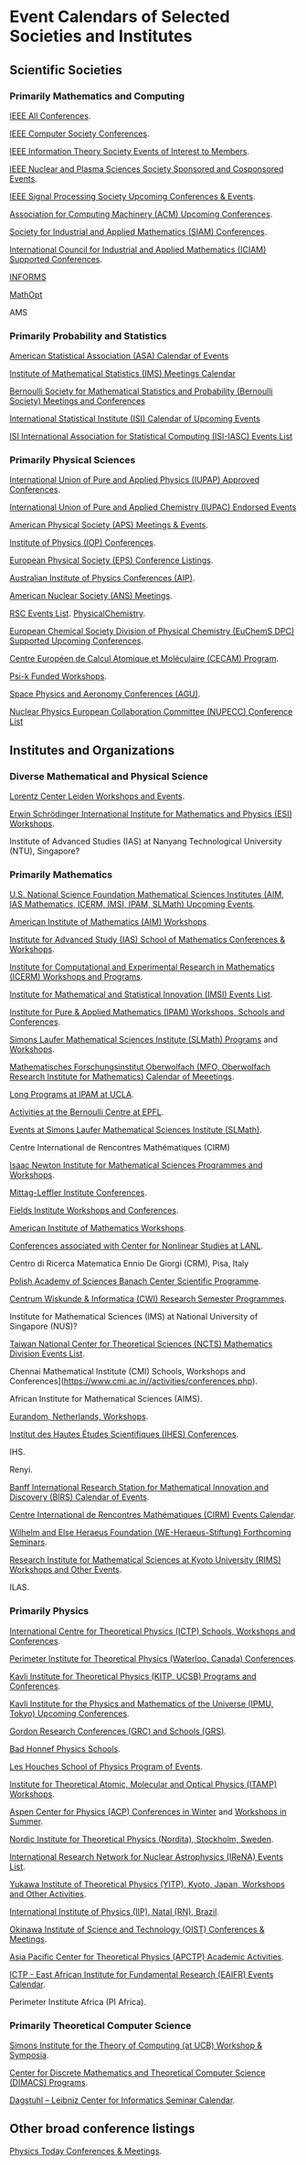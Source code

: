 <head>
  <meta charset="UTF-8">
  <link rel="stylesheet" href="assets/style.css">
</head>

# Event Calendars of Selected Societies and Institutes

## Scientific Societies

### Primarily Mathematics and Computing

[IEEE All Conferences](https://www.ieee.org/conferences/index.html).

[IEEE Computer Society Conferences](https://www.computer.org/conferences/calendar).

[IEEE Information Theory Society Events of Interest to Members](https://www.itsoc.org/news-events/upcoming-events).

[IEEE Nuclear and Plasma Sciences Society Sponsored and Cosponsored Events](https://ieee-npss.org/conferences/).

[IEEE Signal Processing Society Upcoming Conferences & Events](https://signalprocessingsociety.org/events/attend-an-event).

[Association for Computing Machinery (ACM) Upcoming Conferences](https://dl.acm.org/conferences/upcoming).

[Society for Industrial and Applied Mathematics (SIAM) Conferences](https://www.siam.org/conferences-events/).

[International Council for Industrial and Applied Mathematics (ICIAM) Supported Conferences](https://iciam.org/list-supported-meetings-and-conferences).

[INFORMS](https://www.informs.org/Meetings-Conferences)

[MathOpt](https://www.mathopt.org/?nav=meetings)

AMS

### Primarily Probability and Statistics

[American Statistical Association (ASA) Calendar of Events](https://ww2.amstat.org/dateline/)

[Institute of Mathematical Statistics (IMS) Meetings Calendar](https://imstat.org/meetings-calendar/)

[Bernoulli Society for Mathematical Statistics and Probability (Bernoulli Society) Meetings and Conferences](https://www.bernoullisociety.org/meetings)

[International Statistical Institute (ISI) Calendar of Upcoming Events](https://isi-web.org/calendar)

[ISI International Association for Statistical Computing (ISI-IASC) Events List](https://iasc-isi.org/events-all/)

### Primarily Physical Sciences

[International Union of Pure and Applied Physics (IUPAP) Approved Conferences](https://iupap.org/conferences/approved-conferences-of-the-year/).

[International Union of Pure and Applied Chemistry (IUPAC) Endorsed Events](https://iupac.org/events/)

[American Physical Society (APS) Meetings & Events](https://www.aps.org/meetings/).

[Institute of Physics (IOP) Conferences](https://www.iop.org/events).

[European Physical Society (EPS) Conference Listings](https://www.eps.org/page/events).

[Australian Institute of Physics Conferences (AIP)](https://www.aip.org/conferences).

[American Nuclear Society (ANS) Meetings](https://www.ans.org/meetings/).

[RSC Events List](https://www.rsc.org/events). [PhysicalChemistry](https://www.rsc.org/events/subject/physical).

[European Chemical Society Division of Physical Chemistry (EuChemS DPC) Supported Upcoming Conferences](https://www.euchems.eu/divisions/physical-chemistry-2/conferences/).

[Centre Européen de Calcul Atomique et Moléculaire (CECAM) Program](https://www.cecam.org/program).

[Psi-k Funded Workshops](https://psi-k.net/workshops/).

[Space Physics and Aeronomy Conferences (AGU)](https://www.agu.org/Events).

[Nuclear Physics European Collaboration Committee (NUPECC) Conference List](https://nupecc.org/?display=events)

## Institutes and Organizations

### Diverse Mathematical and Physical Science

[Lorentz Center Leiden Workshops and Events](https://www.lorentzcenter.nl/).

[Erwin Schrödinger International Institute for Mathematics and Physics (ESI) Workshops](https://www.esi.ac.at/events/workshops).

Institute of Advanced Studies (IAS) at Nanyang Technological University (NTU), Singapore?

### Primarily Mathematics

[U.S. National Science Foundation Mathematical Sciences Institutes (AIM, IAS Mathematics, ICERM, IMSI, IPAM, SLMath) Upcoming Events](https://mathinstitutes.org/events).

[American Institute of Mathematics (AIM) Workshops](https://aimath.org/workshops/).

[Institute for Advanced Study (IAS) School of Mathematics Conferences & Workshops](https://www.ias.edu/math/workshops).

[Institute for Computational and Experimental Research in Mathematics (ICERM) Workshops and Programs](https://icerm.brown.edu/programs).

[Institute for Mathematical and Statistical Innovation (IMSI) Events List](https://www.imsi.institute/events/).

[Institute for Pure & Applied Mathematics (IPAM) Workshops, Schools and Conferences](https://www.ipam.ucla.edu/programs/).

[Simons Laufer Mathematical Sciences Institute (SLMath) Programs](https://www.slmath.org/programs) and [Workshops](https://www.slmath.org/workshops).

[Mathematisches Forschungsinstitut Oberwolfach (MFO, Oberwolfach Research Institute for Mathematics) Calendar of Meeetings](https://www.mfo.de/scientific-program/meetings).

[Long Programs at IPAM at UCLA](https://www.ipam.ucla.edu/programs/long-programs/).

[Activities at the Bernoulli Centre at EPFL](https://bernoulli.epfl.ch/internal-programs/).

[Events at Simons Laufer Mathematical Sciences Institute (SLMath)](https://www.slmath.org/workshops).

Centre International de Rencontres Mathématiques (CIRM)

[Isaac Newton Institute for Mathematical Sciences Programmes and Workshops](https://www.newton.ac.uk/events/programmes-workshops/).

[Mittag-Leffler Institute Conferences](https://www.mittag-leffler.se/conferences/?).

[Fields Institute Workshops and Conferences](http://www.fields.utoronto.ca/activities/workshops).

[American Institute of Mathematics Workshops](https://aimath.org/workshops/).

[Conferences associated with Center for Nonlinear Studies at LANL](https://cnls.lanl.gov/external/Conferences.php).

Centro di Ricerca Matematica Ennio De Giorgi (CRM), Pisa, Italy

[Polish Academy of Sciences Banach Center Scientific Programme](https://www.impan.pl/en/bc-conferences).

[Centrum Wiskunde & Informatica (CWI) Research Semester Programmes](https://www.cwi.nl/en/events/cwi-research-semester-programmes/).

Institute for Mathematical Sciences (IMS) at National University of Singapore (NUS)?

[Taiwan National Center for Theoretical Sciences (NCTS) Mathematics Division Events List](https://ncts.ntu.edu.tw/events.php).

Chennai Mathematical Institute (CMI) Schools, Workshops and Conferences](https://www.cmi.ac.in//activities/conferences.php).

African Institute for Mathematical Sciences (AIMS).

[Eurandom, Netherlands, Workshops](https://www.eurandom.tue.nl/).

[Institut des Hautes Études Scientifiques (IHES) Conferences](https://www.ihes.fr/en/events/#conferences).

IHS.

Renyi.

[Banff International Research Station for Mathematical Innovation and Discovery (BIRS) Calendar of Events](https://www.birs.ca/events/).

[Centre International de Rencontres Mathématiques (CIRM) Events Calendar](https://www.cirm-math.com/calendars.html).

[Wilhelm and Else Heraeus Foundation (WE-Heraeus-Stiftung) Forthcoming Seminars](https://www.we-heraeus-stiftung.de/veranstaltungen/kategorie/we-heraeus-seminar/).

[Research Institute for Mathematical Sciences at Kyoto University (RIMS) Workshops and Other Events](https://www.kurims.kyoto-u.ac.jp/kyoten/en/workshop.html).

ILAS.

### Primarily Physics

[International Centre for Theoretical Physics (ICTP) Schools, Workshops and Conferences](https://www.ictp.it/home/scientific-calendar?ty%5B56%5D=56&ty%5B54%5D=54&ty%5B55%5D=55&tt=).

[Perimeter Institute for Theoretical Physics (Waterloo, Canada) Conferences](https://perimeterinstitute.ca/research/conferences).

[Kavli Institute for Theoretical Physics (KITP, UCSB) Programs and Conferences](https://www.kitp.ucsb.edu/activities).

[Kavli Institute for the Physics and Mathematics of the Universe (IPMU, Tokyo) Upcoming Conferences](https://research.ipmu.jp/seminar/?mode=conference_coming).

[Gordon Research Conferences (GRC) and Schools (GRS)](https://www.grc.org/find-a-conference/).

[Bad Honnef Physics Schools](https://www.dpg-physik.de/ueber-uns/physikzentrum-bad-honnef/bad-honnef-physics-schools).

[Les Houches School of Physics Program of Events](https://www.houches-school-physics.com/program/).

[Institute for Theoretical Atomic, Molecular and Optical Physics (ITAMP) Workshops](https://lweb.cfa.harvard.edu/itamp-events).

[Aspen Center for Physics (ACP) Conferences in Winter](https://aspenphys.org/winter-conferences/) and [Workshops in Summer](https://aspenphys.org/summer-workshops/).

[Nordic Institute for Theoretical Physics (Nordita), Stockholm, Sweden](https://nordita.org/events/conferences/).

[​International Research Network for Nuclear Astrophysics (IReNA) Events List](https://www.irenaweb.org/).

[Yukawa Institute of Theoretical Physics (YITP), Kyoto, Japan, Workshops and Other Activities](https://www.yukawa.kyoto-u.ac.jp/en-GB/).

[International Institute of Physics (IIP), Natal (RN), Brazil](https://www.iip.ufrn.br/events.php).

[Okinawa Institute of Science and Technology (OIST) Conferences & Meetings](https://www.oist.jp/conference).

[Asia Pacific Center for Theoretical Physics (APCTP) Academic Activities](https://www.apctp.org/theme/d/html/activities/01.php).

[ICTP - East African Institute for Fundamental Research (EAIFR) Events Calendar](https://eaifr.ictp.it/events/).

Perimeter Institute Africa (PI Africa).

### Primarily Theoretical Computer Science

[Simons Institute for the Theory of Computing (at UCB) Workshop & Symposia](https://simons.berkeley.edu/workshop-symposia).

[Center for Discrete Mathematics and Theoretical Computer Science (DIMACS) Programs](http://dimacs.rutgers.edu/programs/).

[Dagstuhl – Leibniz Center for Informatics Seminar Calendar](https://www.dagstuhl.de/en/seminars/seminar-calendar).

## Other broad conference listings

[Physics Today Conferences & Meetings](https://physicstoday.scitation.org/conferences).
